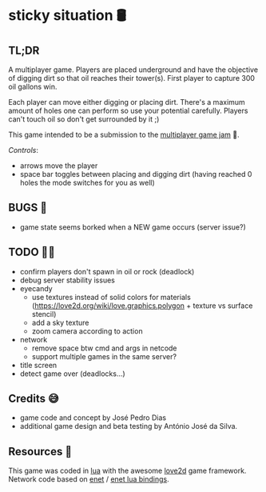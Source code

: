 # sticky situation 🛢

## TL;DR

A multiplayer game.
Players are placed underground and have the objective of digging dirt so that oil reaches their tower(s).
First player to capture 300 oil gallons win.

Each player can move either digging or placing dirt. There's a maximum amount of holes one can perform so
use your potential carefully.
Players can't touch oil so don't get surrounded by it ;)

This game intended to be a submission to the [multiplayer game jam](https://itch.io/jam/multiplayer-jam) 🤞.

_Controls_:

- arrows move the player
- space bar toggles between placing and digging dirt (having reached 0 holes the mode switches for you as well)

## BUGS 🐞

- game state seems borked when a NEW game occurs (server issue?)

## TODO 🧑‍🍳

- confirm players don't spawn in oil or rock (deadlock)
- debug server stability issues
- eyecandy
  - use textures instead of solid colors for materials (https://love2d.org/wiki/love.graphics.polygon + texture vs surface stencil)
  - add a sky texture
  - zoom camera according to action
- network
  - remove space btw cmd and args in netcode
  - support multiple games in the same server?
- title screen
- detect game over (deadlocks...)

## Credits 😅

- game code and concept by José Pedro Dias
- additional game design and beta testing by António José da Silva.

## Resources 📖

This game was coded in [lua](http://www.lua.org/) with the awesome [love2d](https://love2d.org/) game framework.  
Network code based on [enet](http://enet.bespin.org/) / [enet lua bindings](https://leafo.net/lua-enet/).
